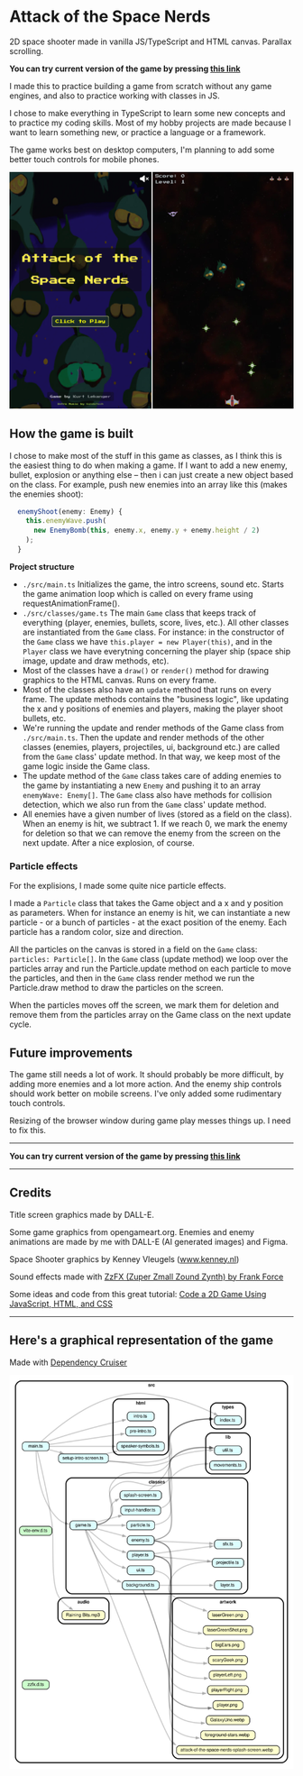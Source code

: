 # Attack of the Space Nerds

2D space shooter made in vanilla JS/TypeScript and HTML canvas. Parallax scrolling.

**You can try current version of the game by pressing [this link](https://attack-of-the-space-nerds.netlify.app/)**

I made this to practice building a game from scratch without any game engines, and also to practice working with classes in JS.

I chose to make everything in TypeScript to learn some new concepts and to practice my coding skills. Most of my hobby projects are made because I want to learn something new, or practice a language or a framework.

The game works best on desktop computers, I'm planning to add some better touch controls for mobile phones.

![Screenshot from Attack of the Space Nerds](./spacenerds-screenshots.jpg)

## How the game is built

I chose to make most of the stuff in this game as classes, as I think this is the easiest thing to do when making a game. If I want to add a new enemy, bullet, explosion or anything else – then i can just create a new object based on the class. For example, push new enemies into an array like this (makes the enemies shoot):

```TypeScript
  enemyShoot(enemy: Enemy) {
    this.enemyWave.push(
      new EnemyBomb(this, enemy.x, enemy.y + enemy.height / 2)
    );
  }
```

**Project structure**

- `./src/main.ts` Initializes the game, the intro screens, sound etc. Starts the game animation loop which is called on every frame using requestAnimationFrame().
- `./src/classes/game.ts` The main `Game` class that keeps track of everything (player, enemies, bullets, score, lives, etc.). All other classes are instantiated from the `Game` class. For instance: in the constructor of the `Game` class we have `this.player = new Player(this)`, and in the `Player` class we have everytning concerning the player ship (space ship image, update and draw methods, etc).
- Most of the classes have a `draw()` or `render()` method for drawing graphics to the HTML canvas. Runs on every frame.
- Most of the classes also have an `update` method that runs on every frame. The update methods contains the "business logic", like updating the x and y positions of enemies and players, making the player shoot bullets, etc.
- We're running the update and render methods of the Game class from `./src/main.ts`. Then the update and render methods of the other classes (enemies, players, projectiles, ui, background etc.) are called from the `Game` class' update method. In that way, we keep most of the game logic inside the Game class.
- The update method of the `Game` class takes care of adding enemies to the game by instantiating a new `Enemy` and pushing it to an array `enemyWave: Enemy[]`. The `Game` class also have methods for collision detection, which we also run from the `Game` class' update method.
- All enemies have a given number of lives (stored as a field on the class). When an enemy is hit, we subtract 1. If we reach 0, we mark the enemy for deletion so that we can remove the enemy from the screen on the next update. After a nice explosion, of course.

### Particle effects

For the explisions, I made some quite nice particle effects.

I made a `Particle` class that takes the Game object and a x and y position as parameters. When for instance an enemy is hit, we can instantiate a new particle - or a bunch of particles - at the exact position of the enemy. Each particle has a random color, size and direction.

All the particles on the canvas is stored in a field on the `Game` class: `particles: Particle[]`. In the `Game` class (update method) we loop over the particles array and run the Particle.update method on each particle to move the particles, and then in the `Game` class render method we run the Particle.draw method to draw the particles on the screen.

When the particles moves off the screen, we mark them for deletion and remove them from the particles array on the Game class on the next update cycle.

## Future improvements

The game still needs a lot of work. It should probably be more difficult, by adding more enemies and a lot more action. And the enemy ship controls should work better on mobile screens. I've only added some rudimentary touch controls.

Resizing of the browser window during game play messes things up. I need to fix this.

---

**You can try current version of the game by pressing [this link](https://attack-of-the-space-nerds.netlify.app/)**

---

## Credits

Title screen graphics made by DALL-E.

Some game graphics from opengameart.org. Enemies and enemy animations are made by me with DALL-E (AI generated images) and Figma.

Space Shooter graphics by Kenney Vleugels (www.kenney.nl)

Sound effects made with [ZzFX (Zuper Zmall Zound Zynth) by Frank Force](https://killedbyapixel.github.io/ZzFX/)

Some ideas and code from this great tutorial: [Code a 2D Game Using JavaScript, HTML, and CSS](https://youtu.be/7BHs1BzA4fs)

---

## Here's a graphical representation of the game

Made with [Dependency Cruiser](https://www.npmjs.com/package/dependency-cruiser)

![Graph of Attack of the Space nerds](./dependency-graph.svg)
